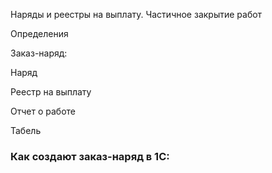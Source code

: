 Наряды и реестры на выплату. Частичное закрытие работ


Определения

Заказ-наряд:

Наряд

Реестр на выплату

Отчет о работе

Табель


### Как создают заказ-наряд в 1С:




